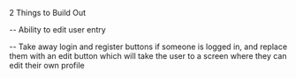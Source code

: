 2 Things to Build Out

-- Ability to edit user entry

-- Take away login and register buttons if someone is logged in, and replace them with an edit button which will take the user to a screen where they can edit their own profile
